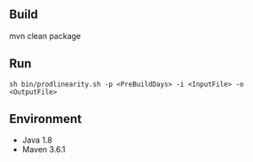 ## Build
mvn clean package

## Run
```sh bin/prodlinearity.sh -p <PreBuildDays> -i <InputFile> -o <OutputFile>```


## Environment
* Java 1.8
* Maven 3.6.1

